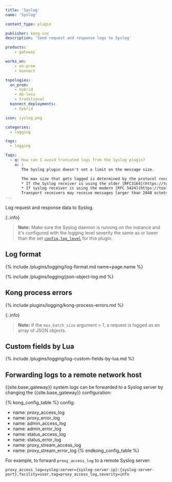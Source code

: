 ```yaml
---
title: 'Syslog'
name: 'Syslog'

content_type: plugin

publisher: kong-inc
description: 'Send request and response logs to Syslog'

products:
    - gateway

works_on:
    - on-prem
    - konnect

topologies:
  on_prem:
    - hybrid
    - db-less
    - traditional
  konnect_deployments:
    - hybrid

icon: syslog.png

categories:
  - logging

tags:
  - logging

faqs:
  - q: How can I avoid truncated logs from the Syslog plugin?
    a: |
       The Syslog plugin doesn't set a limit on the message size.

       The max size that gets logged is determined by the protocol receiver's implementation of it, and limitations of the transport. 
       * If the Syslog receiver is using the older [RFC3164](https://tools.ietf.org/html/rfc3164#section-4.1) standard, the max size will be 1024 octets.
       * If syslog receiver is using the modern [RFC 5424](https://tools.ietf.org/html/rfc5424#section-6.1) standard, the minimum max size is 480 octets, and the recommended max size is 2048 octets. 
       Transport receivers may receive messages larger than 2048 octets, but could truncate or discard it if not supported by the implementation.
---
```


Log request and response data to Syslog.

{:.info}
> **Note:** Make sure the Syslog daemon is running on the instance and it's configured with the
logging level severity the same as or lower than the set [`config.log_level`](./reference/#schema--config-log-level) for this plugin.

## Log format

{% include /plugins/logging/log-format.md name=page.name %}

{% include /plugins/logging/json-object-log.md %}

## Kong process errors

{% include plugins/logging/kong-process-errors.md %}

{:.info}
> **Note:** If the `max_batch_size` argument > 1, a request is logged as an array of JSON objects.

## Custom fields by Lua

{% include /plugins/logging/log-custom-fields-by-lua.md %}

## Forwarding logs to a remote network host

{{site.base_gateway}} system logs can be forwarded to a Syslog server by changing the {{site.base_gateway}} configuration:

<!--vale off-->
{% kong_config_table %}
config:
  - name: proxy_access_log
  - name: proxy_error_log
  - name: admin_access_log
  - name: admin_error_log
  - name: status_access_log 
  - name: status_error_log
  - name: proxy_stream_access_log
  - name: proxy_stream_error_log
{% endkong_config_table %}
<!--vale on-->

For example, to forward `proxy_access_log` to a remote Syslog server:
```
proxy_access_log=syslog:server={syslog-server-ip}:{syslog-server-port},facility=user,tag=proxy_access_log,severity=info
```